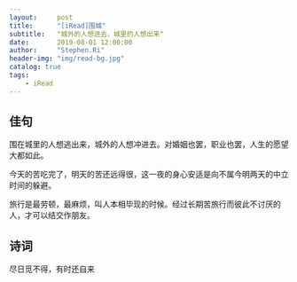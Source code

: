 ```yaml
---
layout:     post
title:      "[iRead]围城"
subtitle:   "城外的人想进去，城里的人想出来"
date:       2019-08-01 12:00:00
author:     "Stephen.Ri"
header-img: "img/read-bg.jpg"
catalog: true
tags:
    - iRead
--- 
```


## 佳句

围在城里的人想逃出来，城外的人想冲进去。对婚姻也罢，职业也罢，人生的愿望大都如此。

今天的苦吃完了，明天的苦还远得很，这一夜的身心安适是向不属今明两天的中立时间的躲避。

旅行是最劳顿，最麻烦，叫人本相毕现的时候。经过长期苦旅行而彼此不讨厌的人，才可以结交作朋友。

## 诗词

尽日觅不得，有时还自来
